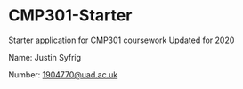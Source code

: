# CMP301-Starter
Starter application for CMP301 coursework
Updated for 2020

Name: Justin Syfrig

Number: 1904770@uad.ac.uk

